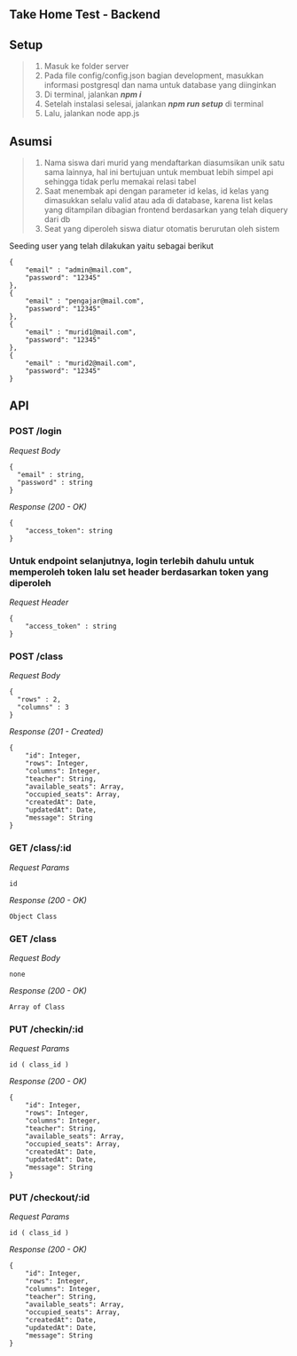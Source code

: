 ## Take Home Test - Backend

## Setup
> 1. Masuk ke folder server
> 2. Pada file config/config.json bagian development, masukkan informasi postgresql dan nama untuk database yang diinginkan
> 3. Di terminal, jalankan _**npm i**_
> 4. Setelah instalasi selesai, jalankan _**npm run setup**_ di terminal
> 5. Lalu, jalankan node app.js

## Asumsi

> 1. Nama siswa dari murid yang mendaftarkan diasumsikan unik satu sama lainnya, hal ini bertujuan untuk membuat lebih simpel api sehingga tidak perlu memakai relasi tabel
> 2. Saat menembak api dengan parameter id kelas, id kelas yang dimasukkan selalu valid atau ada di database, karena list kelas yang ditampilan dibagian frontend berdasarkan yang telah diquery dari db
> 3. Seat yang diperoleh siswa diatur otomatis berurutan oleh sistem

Seeding user yang telah dilakukan yaitu sebagai berikut
```
{
    "email" : "admin@mail.com",
    "password": "12345"
},
{
    "email" : "pengajar@mail.com",
    "password": "12345"
},
{
    "email" : "murid1@mail.com",
    "password": "12345"
},
{
    "email" : "murid2@mail.com",
    "password": "12345"
}
```

## API


### POST /login

_Request Body_
```
{
  "email" : string,
  "password" : string
}

```

_Response (200 - OK)_
```
{
    "access_token": string
}
```

### Untuk endpoint selanjutnya, login terlebih dahulu untuk memperoleh token lalu set header berdasarkan token yang diperoleh

_Request Header_
```
{
    "access_token" : string
}
```

### POST /class

_Request Body_
```
{
  "rows" : 2,
  "columns" : 3
}

```

_Response (201 - Created)_
```
{
    "id": Integer,
    "rows": Integer,
    "columns": Integer,
    "teacher": String,
    "available_seats": Array,
    "occupied_seats": Array,
    "createdAt": Date,
    "updatedAt": Date,
    "message": String 
}
```

### GET /class/:id

_Request Params_
```
id
```

_Response (200 - OK)_
```
Object Class
```

### GET /class

_Request Body_
```
none
```

_Response (200 - OK)_
```
Array of Class
```

### PUT /checkin/:id

_Request Params_
```
id ( class_id )
```

_Response (200 - OK)_
```
{
    "id": Integer,
    "rows": Integer,
    "columns": Integer,
    "teacher": String,
    "available_seats": Array,
    "occupied_seats": Array,
    "createdAt": Date,
    "updatedAt": Date,
    "message": String 
}
```

### PUT /checkout/:id

_Request Params_
```
id ( class_id )
```

_Response (200 - OK)_
```
{
    "id": Integer,
    "rows": Integer,
    "columns": Integer,
    "teacher": String,
    "available_seats": Array,
    "occupied_seats": Array,
    "createdAt": Date,
    "updatedAt": Date,
    "message": String 
}
```
